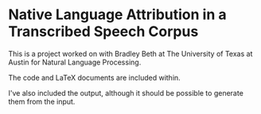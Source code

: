 # Native Language Attribution in a Transcribed Speech Corpus
This is a project worked on with Bradley Beth at The University of Texas at
Austin for Natural Language Processing.

The code and LaTeX documents are included within.

I've also included the output, although it should be possible to generate them
from the input.
